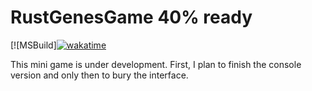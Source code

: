 # RustGenesGame 40% ready
[![MSBuild][![wakatime](https://wakatime.com/badge/github/svakob/RustGenesGame.svg)](https://wakatime.com/badge/github/svakob/RustGenesGame)

This mini game is under development. First, I plan to finish the console version and only then to bury the interface.

